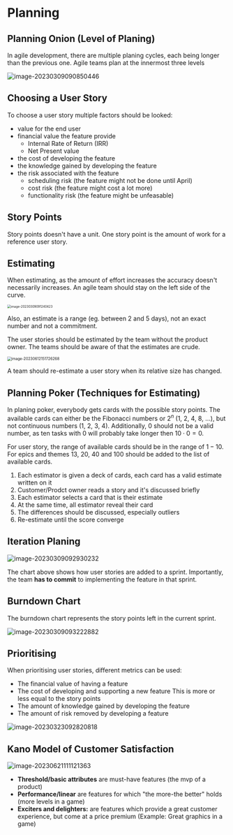 #  Planning

## Planning Onion (Level of Planing)

In agile development, there are multiple planing cycles, each being longer than the previous one. Agile teams plan at the  innermost three levels

![image-20230309090850446](res/Planing/image-20230309090850446.png)

## Choosing a User Story

To choose a user story multiple factors should be looked:

* value for the end user
* financial value the feature provide
  * Internal Rate of Return (IRR)
  * Net Present value
* the cost of developing the feature
* the knowledge gained by developing the feature
* the risk associated with the feature
  * scheduling risk (the feature might not be done until April)
  * cost risk (the feature might cost a lot more)
  * functionality risk (the feature might be unfeasable)

## Story Points

Story points doesn't have a unit. One story point is the amount of work for a reference user story. 

## Estimating

When estimating, as the amount of effort increases the accuracy doesn't necessarily increases. An agile team should stay on the left side of the curve.

<img src="res/Planing/image-20230309091240423.png" alt="image-20230309091240423" style="zoom:50%;" />

Also, an estimate is a range (eg. between 2 and 5 days), not an exact number and not a commitment.

The user stories should be estimated by the team without the product owner. The teams should be aware of that the estimates are crude.

<img src="res/Planing/image-20230612151726268.png" alt="image-20230612151726268" style="zoom:60%;" />

A team should re-estimate a user story when its relative size has changed.

## Planning Poker (Techniques for Estimating)

In planing poker, everybody gets cards with the possible story points. The available cards can either be the Fibonacci numbers or $2^n$ (1, 2, 4, 8, ...), but not continuous numbers (1, 2, 3, 4). Additionally, 0 should not be a valid number, as ten tasks with 0 will probably take longer then $10\cdot 0=0$.

For user story, the range of available cards should be in the range of $1-10$. For epics and themes 13, 20, 40 and 100 should be added to the list of available cards.

1. Each estimator is given a deck of cards, each card has a valid estimate written on it
2. Customer/Prodct owner reads a story and it's discussed briefly
3. Each estimator selects a card that is their estimate
4. At the same time, all estimator reveal their card
5. The differences should be discussed, especially outliers
6. Re-estimate until the score converge

## Iteration Planing

![image-20230309092930232](res/Planing/image-20230309092930232.png)

The chart above shows how user stories are added to a sprint. Importantly, the team **has to commit** to implementing the feature in that sprint.

## Burndown Chart

The burndown chart represents the story points left in the current sprint.

![image-20230309093222882](res/Planing/image-20230309093222882.png)

## Prioritising

When prioritising user stories, different metrics can be used:

* The financial value of having a feature
* The cost of developing and supporting a new feature
  This is more or less equal to the story points
* The amount of knowledge gained by developing the feature
* The amount of risk removed by developing a feature

![image-20230323092820818](res/Planing/image-20230323092820818.png)

## Kano Model of Customer Satisfaction

![image-20230621111121363](res/Planing/image-20230621111121363.png)

* **Threshold/basic attributes** are must-have features (the mvp of a product)
* **Performance/linear** are features for which "the more-the better" holds (more levels in a game)
* **Exciters and delighters:** are features which provide a great customer experience, but come at a price premium (Example: Great graphics in a game)

